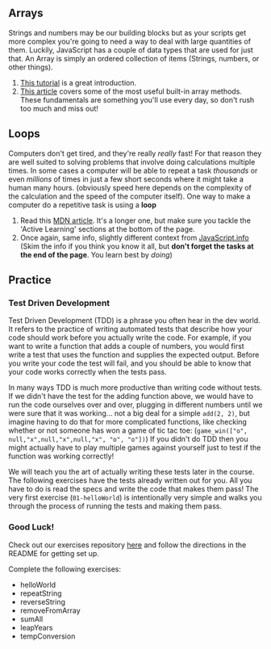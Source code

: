 ## Arrays

Strings and numbers may be our building blocks but as your scripts get more complex you're going to need a way to deal with large quantities of them.  Luckily, JavaScript has a couple of data types that are used for just that.  An Array is simply an ordered collection of items (Strings, numbers, or other things).

1. [This tutorial](https://www.w3schools.com/js/js_arrays.asp) is a great introduction.  
2. [This article](https://www.w3schools.com/js/js_array_methods.asp) covers some of the most useful built-in array methods.  These fundamentals are something you'll use every day, so don't rush too much and miss out!

## Loops

Computers don't get tired, and they're really _really_ fast!  For that reason they are well suited to solving problems that involve doing calculations multiple times.  In some cases a computer will be able to repeat a task _thousands_ or even _millions_ of times in just a few short seconds where it might take a human many hours. \(obviously speed here depends on the complexity of the calculation and the speed of the computer itself\).  One way to make a computer do a repetitive task is using a **loop**

1. Read this [MDN article](https://developer.mozilla.org/en-US/docs/Learn/JavaScript/Building_blocks/Looping_code).  It's a longer one, but make sure you tackle the 'Active Learning' sections at the bottom of the page.  
2. Once again, same info, slightly different context from [JavaScript.info](http://javascript.info/while-for) \(Skim the info if you think you know it all, but **don't forget the tasks at the end of the page**.  You learn best by _doing_\)

## Practice

### Test Driven Development

Test Driven Development \(TDD\) is a phrase you often hear in the dev world.  It refers to the practice of writing automated tests that describe how your code should work before you actually write the code.  For example, if you want to write a function that adds a couple of numbers, you would first write a test that uses the function and supplies the expected output.  Before you write your code the test will fail, and you should be able to know that your code works correctly when the tests pass.

In many ways TDD is much more productive than writing code without tests.  If we didn't have the test for the adding function above, we would have to run the code ourselves over and over, plugging in different numbers until we were sure that it was working... not a big deal for a simple `add(2, 2)`, but imagine having to do that for more complicated functions, like checking whether or not someone has won a game of tic tac toe: \(`game_win(["o", null,"x",null,"x",null,"x", "o", "o"])`) If you didn't do TDD then you might actually have to play multiple games against yourself just to test if the function was working correctly!

We will teach you the art of actually writing these tests later in the course.  The following exercises have the tests already written out for you. All you have to do is read the specs and write the code that makes them pass!  The very first exercise \(`01-helloWorld`\) is intentionally very simple and walks you through the process of running the tests and making them pass.  

### Good Luck!

Check out our exercises repository [here](https://github.com/TheOdinProject/javascript-exercises) and follow the directions in the README for getting set up.

Complete the following exercises:

- helloWorld
- repeatString
- reverseString
- removeFromArray
- sumAll
- leapYears
- tempConversion
